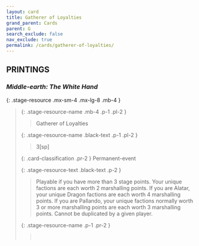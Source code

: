 ```yaml
---
layout: card
title: Gatherer of Loyalties
grand_parent: Cards
parent: G
search_exclude: false
nav_exclude: true
permalink: /cards/gatherer-of-loyalties/
---
```


## PRINTINGS


### _Middle-earth: The White Hand_

{: .stage-resource .mx-sm-4 .mx-lg-8 .mb-4 }
> {: .stage-resource-name .mb-4 .p-1 .pl-2 }
> > <div class="card-mp"></div>
> > <div class="card-name">Gatherer of Loyalties</div>
>
> {: .stage-resource-name .black-text .p-1 .pl-2 }
> > 3[sp]
>
> {: .card-classification .pr-2 }
> Permanent-event
>
> {: .stage-resource-text .black-text .p-2 }
> > Playable if you have more than 3 stage points. Your unique factions are each worth 2 marshalling points. If you are Alatar, your unique Dragon factions are each worth 4 marshalling points. If you are Pallando, your unique factions normally worth 3 or more marshalling points are each worth 3 marshalling points. Cannot be duplicated by a given player. 
> 
> {: .stage-resource-name .p-1 .pr-2 }
> > <div class="card-shield"></div>
> > <div class="card-corruption">&nbsp;</div>
